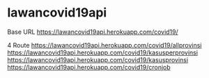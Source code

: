 # lawancovid19api

Base URL
https://lawancovid19api.herokuapp.com/covid19/

4 Route
https://lawancovid19api.herokuapp.com/covid19/allprovinsi
https://lawancovid19api.herokuapp.com/covid19/kasusperprovinsi
https://lawancovid19api.herokuapp.com/covid19/kasusprovinsi
https://lawancovid19api.herokuapp.com/covid19/cronjob
